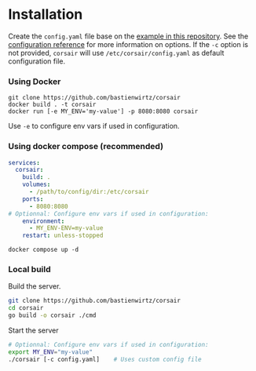 # Installation

Create the `config.yaml` file base on the [example in this repository](config.yaml). See the [configuration reference](doc/configuration.md) for more information on options. If the `-c` option is not provided, `corsair` will use `/etc/corsair/config.yaml` as default configuration file.

### Using Docker

```console
git clone https://github.com/bastienwirtz/corsair
docker build . -t corsair
docker run [-e MY_ENV='my-value'] -p 8080:8080 corsair
```

Use `-e` to configure env vars if used in configuration.

### Using docker compose (recommended)

```yaml
services:
  corsair:
    build: .
    volumes:
      - /path/to/config/dir:/etc/corsair
    ports:
      - 8080:8080
# Optionnal: Configure env vars if used in configuration:
    environment: 
      - MY_ENV-ENV=my-value 
    restart: unless-stopped
```

```console
docker compose up -d
```

### Local build

Build the server.

```bash
git clone https://github.com/bastienwirtz/corsair
cd corsair
go build -o corsair ./cmd
```

Start the server

```bash
# Optionnal: Configure env vars if used in configuration:
export MY_ENV="my-value"
./corsair [-c config.yaml]    # Uses custom config file
```
